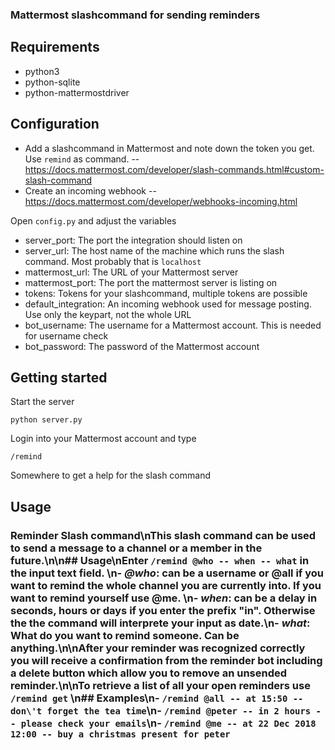 ### Mattermost slashcommand for sending reminders

## Requirements

- python3
- python-sqlite
- python-mattermostdriver

## Configuration

- Add a slashcommand in Mattermost and note down the token you get. Use ```remind``` as command.
-- https://docs.mattermost.com/developer/slash-commands.html#custom-slash-command
- Create an incoming webhook
-- https://docs.mattermost.com/developer/webhooks-incoming.html

Open ```config.py``` and adjust the variables
- server_port: The port the integration should listen on
- server_url: The host name of the machine which runs the slash command. Most probably that is ```localhost```
- mattermost_url: The URL of your Mattermost server
- mattermost_port: The port the mattermost server is listing on
- tokens: Tokens for your slashcommand, multiple tokens are possible
- default_integration: An incoming webhook used for message posting. Use only the keypart, not the whole URL
- bot_username: The username for a Mattermost account. This is needed for username check
- bot_password: The password of the Mattermost account
 
## Getting started

Start the server

    python server.py

Login into your Mattermost account and type

    /remind

Somewhere to get a help for the slash command

## Usage
### Reminder Slash command\nThis slash command can be used to send a message to a channel or a member in the future.\n\n## Usage\nEnter ```/remind @who -- when -- what``` in the input text field.  \n- ***@who***: can be a username or @all if you want to remind the whole channel you are currently into. If you want to remind yourself use @me. \n- ***when***: can be a delay in seconds, hours or days if you enter the prefix "in". Otherwise the the command will interprete your input as date.\n- ***what***: What do you want to remind someone. Can be anything.\n\nAfter your reminder was recognized correctly you will receive a confirmation from the reminder bot including a delete button which allow you to remove an unsended reminder.\n\nTo retrieve a list of all your open reminders use ```/remind get``` \n## Examples\n- ```/remind @all -- at 15:50 -- don\'t forget the tea time```\n- ```/remind @peter -- in 2 hours -- please check your emails```\n- ```/remind @me -- at 22 Dec 2018 12:00 -- buy a christmas present for peter```
